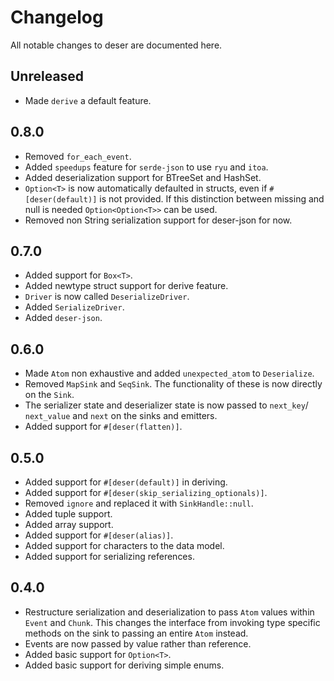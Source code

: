 # Changelog

All notable changes to deser are documented here.

## Unreleased

- Made `derive` a default feature.

## 0.8.0

- Removed `for_each_event`.
- Added `speedups` feature for `serde-json` to use `ryu` and `itoa`.
- Added deserialization support for BTreeSet and HashSet.
- `Option<T>` is now automatically defaulted in structs, even if
  `#[deser(default)]` is not provided.  If this distinction between
  missing and null is needed `Option<Option<T>>` can be used.
- Removed non String serialization support for deser-json for now.

## 0.7.0

- Added support for `Box<T>`.
- Added newtype struct support for derive feature.
- `Driver` is now called `DeserializeDriver`.
- Added `SerializeDriver`.
- Added `deser-json`.

## 0.6.0

- Made `Atom` non exhaustive and added `unexpected_atom` to `Deserialize`.
- Removed `MapSink` and `SeqSink`.  The functionality of these is now
  directly on the `Sink`.
- The serializer state and deserializer state is now passed to `next_key`/
  `next_value` and `next` on the sinks and emitters.
- Added support for `#[deser(flatten)]`.

## 0.5.0

- Added support for `#[deser(default)]` in deriving.
- Added support for `#[deser(skip_serializing_optionals)]`.
- Removed `ignore` and replaced it with `SinkHandle::null`.
- Added tuple support.
- Added array support.
- Added support for `#[deser(alias)]`.
- Added support for characters to the data model.
- Added support for serializing references.

## 0.4.0

- Restructure serialization and deserialization to pass `Atom` values
  within `Event` and `Chunk`.  This changes the interface from invoking
  type specific methods on the sink to passing an entire `Atom` instead.
- Events are now passed by value rather than reference.
- Added basic support for `Option<T>`.
- Added basic support for deriving simple enums.
